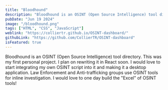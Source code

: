 ```yaml
---
title: "Bloodhound"
description: "Bloodhound is an OSINT (Open Source Intelligence) tool directory. This was my first personal project. I plan on rewriting it in React soon. I would love to start integrating my own OSINT script into it and making it a desktop application. Law Enforcement and Anti-trafficking groups use OSINT tools for inline investigation. I would love to one day build the 'Excel' of OSINT tools!"
pubDate: "Jun 19 2024"
image: "/bloodhound.png"
tags: ["HTML", "CSS", "JavaScript"]
weblink: "https://colliertr.github.io/OSINT-dashboard/"
githubLink: "https://github.com/CollierTR/OSINT-dashboard"
isFeatured: true
---
```


Bloodhound is an OSINT (Open Source Intelligence) tool directory. This was my first personal project. I plan on rewriting it in React soon. I would love to start integrating my own OSINT script into it and making it a desktop application. Law Enforcement and Anti-trafficking groups use OSINT tools for inline investigation. I would love to one day build the "Excel" of OSINT tools!
